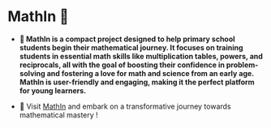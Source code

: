 # MathIn 🧠

- **🚀 MathIn is a compact project designed to help primary school students begin their mathematical journey. It focuses on training students in essential math skills like multiplication tables, powers, and reciprocals, all with the goal of boosting their confidence in problem-solving and fostering a love for math and science from an early age. MathIn is user-friendly and engaging, making it the perfect platform for young learners.**

- 🌟 Visit [MathIn](https://myself-aswin.github.io/MathIn/) and embark on a transformative journey towards mathematical mastery !
